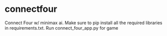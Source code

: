 # connectfour
Connect Four w/ minimax ai.
Make sure to pip install all the required libraries in requirements.txt. 
Run connect_four_app.py for game
